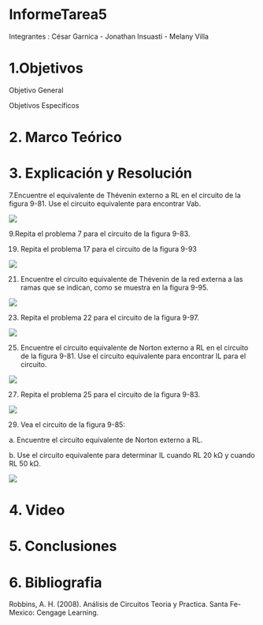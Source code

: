 # InformeTarea5


Integrantes : César Garnica - Jonathan Insuasti - Melany Villa 

# 1.Objetivos


Objetivo General 


Objetivos Específicos




# 2. Marco Teórico




# 3. Explicación y Resolución

7.Encuentre el equivalente de Thévenin externo a RL en el circuito de la figura 9-81. Use el circuito equivalente para encontrar Vab.

![](https://github.com/mjvilla1/ImagenesInforme5/blob/main/Ejercicio%207%20-%20Cap9.PNG)

9.Repita el problema 7 para el circuito de la figura 9-83.

19. Repita el problema 17 para el circuito de la figura 9-93

![](https://github.com/mjvilla1/ImagenesInforme5/blob/main/Ejercicio9.19.PNG)

21. Encuentre el circuito equivalente de Thévenin de la red externa a las ramas
que se indican, como se muestra en la figura 9-95.

![](https://github.com/mjvilla1/ImagenesInforme5/blob/main/Ejercicio9.21.PNG)

23. Repita el problema 22 para el circuito de la figura 9-97.

![](https://github.com/mjvilla1/ImagenesInforme5/blob/main/Ejercicio%209.23.PNG)

25. Encuentre el circuito equivalente de Norton externo a RL en el circuito de la
figura 9-81. Use el circuito equivalente para encontrar IL para el circuito.

 ![](https://github.com/mjvilla1/ImagenesInforme5/blob/main/Ejercicio%209.25.PNG)
 
 27. Repita el problema 25 para el circuito de la figura 9-83.

![](https://github.com/mjvilla1/ImagenesInforme5/blob/main/Ejercicio%209.27.PNG)
 
 29. Vea el circuito de la figura 9-85:
 
a. Encuentre el circuito equivalente de Norton externo a RL.

b. Use el circuito equivalente para determinar IL cuando RL  20 kΩ y
cuando RL  50 kΩ.

![](https://github.com/mjvilla1/ImagenesInforme5/blob/main/Ejercicio%209.29.PNG)

# 4. Video



# 5. Conclusiones


 

# 6. Bibliografia 

Robbins, A. H. (2008). Análisis de Circuitos Teoria y Practica. Santa Fe-Mexico: Cengage Learning.
